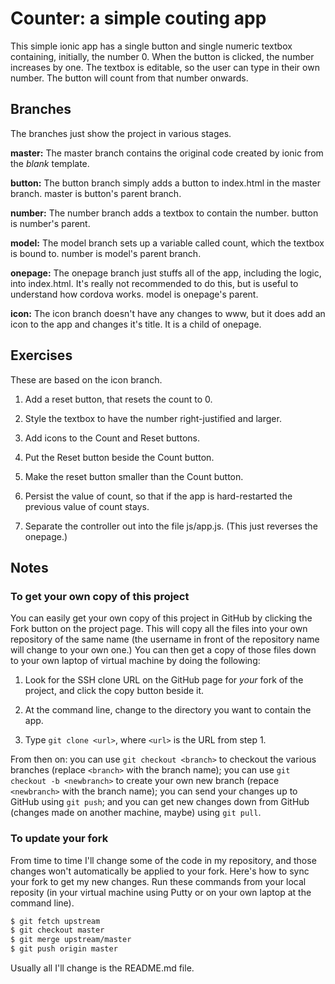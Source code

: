 # Counter: a simple couting app
This simple ionic app has a single button and single numeric textbox containing, initially, the number 0.
When the button is clicked, the number increases by one.
The textbox is editable, so the user can type in their own number.
The button will count from that number onwards.

## Branches
The branches just show the project in various stages.

**master:** The master branch contains the original code created by ionic from the *blank* template.

**button:** The button branch simply adds a button to index.html in the master branch. master is button's parent branch.

**number:** The number branch adds a textbox to contain the number. button is number's parent.

**model:** The model branch sets up a variable called count, which the textbox is bound to. number is model's parent branch.

**onepage:** The onepage branch just stuffs all of the app, including the logic, into index.html. It's really not recommended to do this, but is useful to understand how cordova works. model is onepage's parent.

**icon:** The icon branch doesn't have any changes to www, but it does add an icon to the app and changes it's title. It is a child of onepage.

## Exercises
These are based on the icon branch.

1. Add a reset button, that resets the count to 0.

2. Style the textbox to have the number right-justified and larger.

3. Add icons to the Count and Reset buttons.

4. Put the Reset button beside the Count button.

5. Make the reset button smaller than the Count button.

6. Persist the value of count, so that if the app is hard-restarted the previous value of count stays.

7. Separate the controller out into the file js/app.js. (This just reverses the onepage.)

## Notes

### To get your own copy of this project
You can easily get your own copy of this project in GitHub by clicking the Fork button on the project page.
This will copy all the files into your own repository of the same name (the username in front of the repository name will change to your own one.)
You can then get a copy of those files down to your own laptop of virtual machine by doing the following:

1. Look for the SSH clone URL on the GitHub page for *your* fork of the project, and click the copy button beside it.

2. At the command line, change to the directory you want to contain the app.

3. Type `git clone <url>`, where `<url>` is the URL from step 1.

From then on: you can use `git checkout <branch>` to checkout the various branches (replace `<branch>` with the branch name); you can use `git checkout -b <newbranch>` to create your own new branch (repace `<newbranch>` with the branch name);
you can send your changes up to GitHub using `git push`; and you can get new changes down from GitHub (changes made on another machine, maybe) using `git pull`.

### To update your fork
From time to time I'll change some of the code in my repository, and those changes won't automatically be applied to your fork.
Here's how to sync your fork to get my new changes.
Run these commands from your local reposity (in your virtual machine using Putty or on your own laptop at the command line).

```bash
$ git fetch upstream
$ git checkout master
$ git merge upstream/master
$ git push origin master
```

Usually all I'll change is the README.md file.
